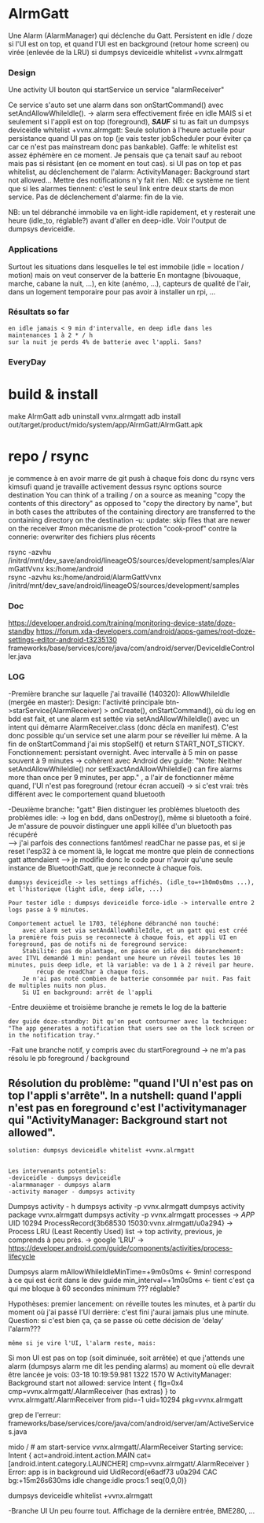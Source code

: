 # AlrmGatt

Une Alarm (AlarmManager) qui déclenche du Gatt. Persistent en idle / doze si l'UI est on top, et quand l'UI est en background (retour home screen) ou virée (enlevée de la LRU) si dumpsys deviceidle whitelist +vvnx.alrmgatt

### Design
Une activity UI bouton qui startService un service "alarmReceiver"

Ce service s'auto set une alarm dans son onStartCommand() avec setAndAllowWhileIdle(). -> alarm sera effectivement firée en idle MAIS si et seulement si l'appli est on top (foreground),
	***SAUF*** si tu as fait un dumpsys deviceidle whitelist +vvnx.alrmgatt: Seule solution à l'heure actuelle pour persistance quand UI pas on top (je vais tester jobScheduler pour éviter ça car
		ce n'est pas mainstream donc pas bankable). Gaffe: le whitelist est assez éphémère en ce moment. Je pensais que ça tenait sauf au reboot mais pas si résistant (en ce moment en tout cas).
	si UI pas on top et pas whitelist, au déclenchement de l'alarm: ActivityManager: Background start not allowed... Mettre des notifications n'y fait rien. 
	NB: ce système ne tient que si les alarmes tiennent: c'est le seul link entre deux starts de mon service. Pas de déclenchement d'alarme: fin de la vie.
	
NB: un tel débranché immobile va en light-idle rapidement, et y resterait une heure (idle_to, réglable?) avant d'aller en deep-idle. Voir l'output de dumpsys deviceidle.


### Applications
Surtout les situations dans lesquelles le tel est immobile (idle = location / motion) mais on veut conserver de la batterie
En montagne (bivouaque, marche, cabane la nuit, ...), en kite (anémo, ...), capteurs de qualité de l'air, dans un logement temporaire pour pas avoir à installer un rpi, ...


### Résultats so far
	en idle jamais < 9 min d'intervalle, en deep idle dans les maintenances 1 à 2 * / h
	sur la nuit je perds 4% de batterie avec l'appli. Sans?

### EveryDay
# build & install

make AlrmGatt
adb uninstall vvnx.alrmgatt
adb install out/target/product/mido/system/app/AlrmGatt/AlrmGatt.apk



# repo / rsync
je commence à en avoir marre de git push à chaque fois donc du rsync vers kimsufi quand je travaille activement dessus
rsync options source destination
You can think of a trailing / on a source as meaning "copy the contents of this directory" as opposed to "copy the directory by name",
	but in both cases the attributes of the containing directory are transferred to the containing directory on the destination
-u: update: skip files that are newer on the receiver #mon mécanisme de protection "cook-proof" contre la connerie: overwriter des fichiers plus récents

rsync -azvhu /initrd/mnt/dev_save/android/lineageOS/sources/development/samples/AlarmGattVvnx ks:/home/android	
rsync -azvhu ks:/home/android/AlarmGattVvnx /initrd/mnt/dev_save/android/lineageOS/sources/development/samples


### Doc
https://developer.android.com/training/monitoring-device-state/doze-standby
https://forum.xda-developers.com/android/apps-games/root-doze-settings-editor-android-t3235130
frameworks/base/services/core/java/com/android/server/DeviceIdleController.java

### LOG

-Première branche sur laquelle j'ai travaillé (140320): AllowWhileIdle (mergée en master):
	Design: l'activité principale btn->starService(AlarmReceiver) > onCreate(), onStartCommand(), où du log en bdd est fait, et une alarm est settée
		via setAndAllowWhileIdle() avec un intent qui démarre AlarmReceiver.class (donc décla en manifest). 
	C'est donc possible qu'un service set une alarm pour se réveiller lui même. A la fin de onStartCommand j'ai mis stopSelf() et return START_NOT_STICKY.
	Fonctionnement: persistant overnight. 
	Avec intervalle  à 5 min on passe souvent à 9 minutes -> cohérent avec Android dev guide:
		"Note: Neither setAndAllowWhileIdle() nor setExactAndAllowWhileIdle() can fire alarms more than once per 9 minutes, per app."
	, a l'air de fonctionner même quand, l'UI n'est pas foreground (retour écran accueil) -> si c'est vrai: très différent avec le comportement quand bluetooth
	
-Deuxième branche: "gatt" 
	Bien distinguer les problèmes bluetooth des problèmes idle: -> log en bdd, dans onDestroy(), même si bluetooth a foiré.
	Je m'assure de pouvoir distinguer une appli killée d'un bluetooth pas récupéré 	
		--> j'ai parfois des connections fantômes! readChar ne passe pas, et si je reset l'esp32 à ce moment là, le logcat me montre que plein de connections gatt attendaient
		--> je modifie donc le code pour n'avoir qu'une seule instance de BluetoothGatt, que je reconnecte à chaque fois.

	
	dumpsys deviceidle -> les settings affichés. (idle_to=+1h0m0s0ms ...), et l'historique (light idle, deep idle, ...)

	Pour tester idle : dumpsys deviceidle force-idle -> intervalle entre 2 logs passe à 9 minutes.

	Comportement actuel le 1703, téléphone débranché non touché: 
		avec alarm set via setAndAllowWhileIdle, et un gatt qui est créé la première fois puis se reconnecte à chaque fois, et appli UI en foreground, pas de notifs ni de foreground service:
		Stabilité: pas de plantage, on passe en idle dès débranchement: avec ITVL demandé 1 min: pendant une heure un réveil toutes les 10 minutes, puis deep idle, et là variable: va de 1 à 2 réveil par heure.
			récup de readChar à chaque fois.
		Je n'ai pas noté combien de batterie consommée par nuit. Pas fait de multiples nuits non plus.
		Si UI en background: arrêt de l'appli
		
-Entre deuxième et troisième branche je remets le log de la batterie

	dev guide doze-standby: Dit qu'on peut contourner avec la technique: "The app generates a notification that users see on the lock screen or in the notification tray." 		

-Fait une branche notif, y compris avec du startForeground	->  ne m'a pas résolu le pb foreground / background

## Résolution du problème: "quand l'UI n'est pas on top l'appli s'arrête". In a nutshell: quand l'appli n'est pas en foreground c'est l'activitymanager qui "ActivityManager: Background start not allowed".
	solution: dumpsys deviceidle whitelist +vvnx.alrmgatt
	
	
	Les intervenants potentiels:
	-deviceidle	- dumpsys deviceidle
	-alarmmanager - dumpsys alarm
	-activity manager - dumpsys activity
	
Dumpsys activity - h
	dumpsys activity -p vvnx.alrmgatt
	dumpsys activity package vvnx.alrmgatt
	dumpsys activity -p vvnx.alrmgatt processes
		->  *APP* UID 10294 ProcessRecord{3b68530 15030:vvnx.alrmgatt/u0a294}
		->  Process LRU (Least Recently Used) list -> top activity, previous, je comprends à peu près.
		-> 	google 'LRU' -> https://developer.android.com/guide/components/activities/process-lifecycle
	
Dumpsys alarm
	mAllowWhileIdleMinTime=+9m0s0ms <- 9min! correspond à ce qui est écrit dans le dev guide
	min_interval=+1m0s0ms <- tient c'est ça qui me bloque à 60 secondes minimum ??? réglable?
	
Hypothèses:
	premier lancement: on réveille toutes les minutes, et à partir du moment où j'ai passé l'UI derrière: c'est fini j'aurai jamais plus une minute. 
		Question: si c'est bien ça, ça se passe où cette décision de 'delay' l'alarm???
		
	même si je vire l'UI, l'alarm reste, mais:

Si mon UI est pas on top (soit diminuée, soit arrêtée) et que j'attends une alarm (dumpsys alarm me dit les pending alarms) au moment où elle devrait être lancée je vois:
03-18 10:19:59.981  1322  1570 W ActivityManager: Background start not allowed: service Intent { flg=0x4 cmp=vvnx.alrmgatt/.AlarmReceiver (has extras) } to vvnx.alrmgatt/.AlarmReceiver from pid=-1 uid=10294 pkg=vvnx.alrmgatt

grep de l'erreur:
frameworks/base/services/core/java/com/android/server/am/ActiveServices.java

mido / # am start-service vvnx.alrmgatt/.AlarmReceiver
Starting service: Intent { act=android.intent.action.MAIN cat=[android.intent.category.LAUNCHER] cmp=vvnx.alrmgatt/.AlarmReceiver }
Error: app is in background uid UidRecord{e6adf73 u0a294 CAC  bg:+15m26s630ms idle change:idle procs:1 seq(0,0,0)}

dumpsys deviceidle whitelist +vvnx.alrmgatt

-Branche UI
	Un peu fourre tout. Affichage de la dernière entrée, BME280, ...

